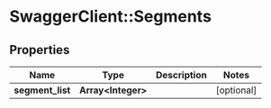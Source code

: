 # SwaggerClient::Segments

## Properties
Name | Type | Description | Notes
------------ | ------------- | ------------- | -------------
**segment_list** | **Array&lt;Integer&gt;** |  | [optional] 


